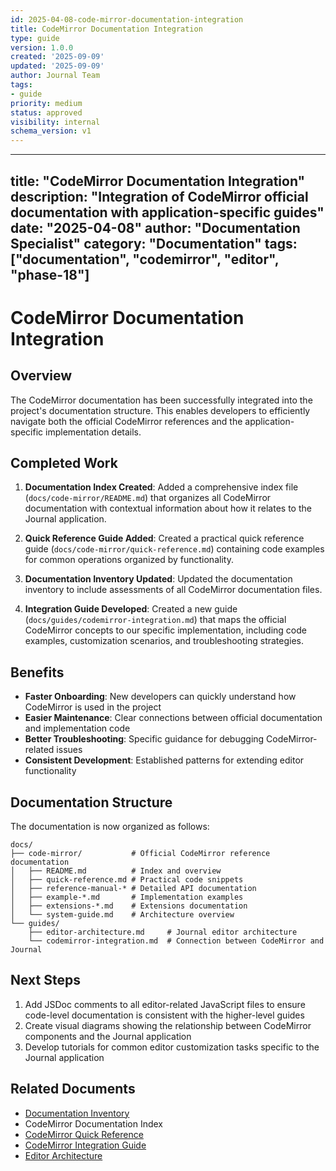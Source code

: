```yaml
---
id: 2025-04-08-code-mirror-documentation-integration
title: CodeMirror Documentation Integration
type: guide
version: 1.0.0
created: '2025-09-09'
updated: '2025-09-09'
author: Journal Team
tags:
- guide
priority: medium
status: approved
visibility: internal
schema_version: v1
---
```


***

title: "CodeMirror Documentation Integration"
description: "Integration of CodeMirror official documentation with application-specific guides"
date: "2025-04-08"
author: "Documentation Specialist"
category: "Documentation"
tags: \["documentation", "codemirror", "editor", "phase-18"]
------------------------------------------------------------

# CodeMirror Documentation Integration

## Overview

The CodeMirror documentation has been successfully integrated into the project's documentation structure. This enables developers to efficiently navigate both the official CodeMirror references and the application-specific implementation details.

## Completed Work

1. **Documentation Index Created**: Added a comprehensive index file (`docs/code-mirror/README.md`) that organizes all CodeMirror documentation with contextual information about how it relates to the Journal application.

2. **Quick Reference Guide Added**: Created a practical quick reference guide (`docs/code-mirror/quick-reference.md`) containing code examples for common operations organized by functionality.

3. **Documentation Inventory Updated**: Updated the documentation inventory to include assessments of all CodeMirror documentation files.

4. **Integration Guide Developed**: Created a new guide (`docs/guides/codemirror-integration.md`) that maps the official CodeMirror concepts to our specific implementation, including code examples, customization scenarios, and troubleshooting strategies.

## Benefits

- **Faster Onboarding**: New developers can quickly understand how CodeMirror is used in the project
- **Easier Maintenance**: Clear connections between official documentation and implementation code
- **Better Troubleshooting**: Specific guidance for debugging CodeMirror-related issues
- **Consistent Development**: Established patterns for extending editor functionality

## Documentation Structure

The documentation is now organized as follows:

```
docs/
├── code-mirror/           # Official CodeMirror reference documentation
│   ├── README.md          # Index and overview
│   ├── quick-reference.md # Practical code snippets
│   ├── reference-manual-* # Detailed API documentation
│   ├── example-*.md       # Implementation examples
│   ├── extensions-*.md    # Extensions documentation
│   └── system-guide.md    # Architecture overview
└── guides/
    ├── editor-architecture.md     # Journal editor architecture
    └── codemirror-integration.md  # Connection between CodeMirror and Journal
```

## Next Steps

1. Add JSDoc comments to all editor-related JavaScript files to ensure code-level documentation is consistent with the higher-level guides
2. Create visual diagrams showing the relationship between CodeMirror components and the Journal application
3. Develop tutorials for common editor customization tasks specific to the Journal application

## Related Documents

- [Documentation Inventory](../audits/documentation-inventory.md)
- CodeMirror Documentation Index
- [CodeMirror Quick Reference](../code-mirror/quick-reference.md)
- [CodeMirror Integration Guide](../guides/codemirror-integration.md)
- [Editor Architecture](../guides/editor-architecture.md)
